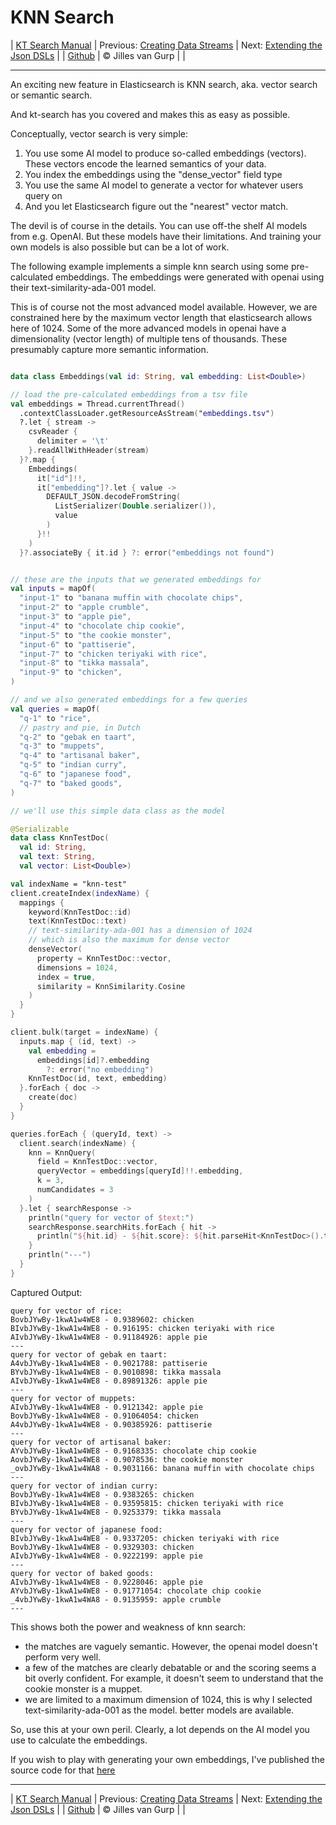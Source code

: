 # KNN Search 

| [KT Search Manual](README.md) | Previous: [Creating Data Streams](DataStreams.md) | Next: [Extending the Json DSLs](ExtendingTheDSL.md) |
| [Github](https://github.com/jillesvangurp/kt-search) | &copy; Jilles van Gurp |  |

---                

An exciting new feature in Elasticsearch is KNN search, aka. vector search or semantic search.

And kt-search has you covered and makes this as easy as possible.

Conceptually, vector search is very simple:

1. You use some AI model to produce so-called embeddings (vectors). 
These vectors encode the learned semantics of your data.
1. You index the embeddings using the "dense_vector" field type
1. You use the same AI model to generate a vector for whatever users query on
1. And you let Elasticsearch figure out the "nearest" vector match.

The devil is of course in the details. You can use off-the shelf AI models from e.g. OpenAI. But these 
models have their limitations. And training your own models is also possible but can be a lot of work.
        
The following example implements a simple knn search using some pre-calculated embeddings.
The embeddings were generated with openai using their text-similarity-ada-001 model.

This is of course not the most advanced model available. However, we are constrained here by the maximum vector length
that elasticsearch allows here of 1024. Some of the more advanced models in openai have a dimensionality 
(vector length) of multiple tens of thousands. These presumably capture more semantic information.

```kotlin

data class Embeddings(val id: String, val embedding: List<Double>)

// load the pre-calculated embeddings from a tsv file
val embeddings = Thread.currentThread()
  .contextClassLoader.getResourceAsStream("embeddings.tsv")
  ?.let { stream ->
    csvReader {
      delimiter = '\t'
    }.readAllWithHeader(stream)
  }?.map {
    Embeddings(
      it["id"]!!,
      it["embedding"]?.let { value ->
        DEFAULT_JSON.decodeFromString(
          ListSerializer(Double.serializer()),
          value
        )
      }!!
    )
  }?.associateBy { it.id } ?: error("embeddings not found")


// these are the inputs that we generated embeddings for
val inputs = mapOf(
  "input-1" to "banana muffin with chocolate chips",
  "input-2" to "apple crumble",
  "input-3" to "apple pie",
  "input-4" to "chocolate chip cookie",
  "input-5" to "the cookie monster",
  "input-6" to "pattiserie",
  "input-7" to "chicken teriyaki with rice",
  "input-8" to "tikka massala",
  "input-9" to "chicken",
)

// and we also generated embeddings for a few queries
val queries = mapOf(
  "q-1" to "rice",
  // pastry and pie, in Dutch
  "q-2" to "gebak en taart",
  "q-3" to "muppets",
  "q-4" to "artisanal baker",
  "q-5" to "indian curry",
  "q-6" to "japanese food",
  "q-7" to "baked goods",
)

// we'll use this simple data class as the model

@Serializable
data class KnnTestDoc(
  val id: String,
  val text: String,
  val vector: List<Double>)

val indexName = "knn-test"
client.createIndex(indexName) {
  mappings {
    keyword(KnnTestDoc::id)
    text(KnnTestDoc::text)
    // text-similarity-ada-001 has a dimension of 1024
    // which is also the maximum for dense vector
    denseVector(
      property = KnnTestDoc::vector,
      dimensions = 1024,
      index = true,
      similarity = KnnSimilarity.Cosine
    )
  }
}

client.bulk(target = indexName) {
  inputs.map { (id, text) ->
    val embedding =
      embeddings[id]?.embedding
        ?: error("no embedding")
    KnnTestDoc(id, text, embedding)
  }.forEach { doc ->
    create(doc)
  }
}

queries.forEach { (queryId, text) ->
  client.search(indexName) {
    knn = KnnQuery(
      field = KnnTestDoc::vector,
      queryVector = embeddings[queryId]!!.embedding,
      k = 3,
      numCandidates = 3
    )
  }.let { searchResponse ->
    println("query for vector of $text:")
    searchResponse.searchHits.forEach { hit ->
      println("${hit.id} - ${hit.score}: ${hit.parseHit<KnnTestDoc>().text}")
    }
    println("---")
  }
}
```

Captured Output:

```
query for vector of rice:
BovbJYwBy-1kwA1w4WE8 - 0.9389602: chicken
BIvbJYwBy-1kwA1w4WE8 - 0.916195: chicken teriyaki with rice
AIvbJYwBy-1kwA1w4WE8 - 0.91184926: apple pie
---
query for vector of gebak en taart:
A4vbJYwBy-1kwA1w4WE8 - 0.9021788: pattiserie
BYvbJYwBy-1kwA1w4WE8 - 0.9010898: tikka massala
AIvbJYwBy-1kwA1w4WE8 - 0.89891326: apple pie
---
query for vector of muppets:
AIvbJYwBy-1kwA1w4WE8 - 0.9121342: apple pie
BovbJYwBy-1kwA1w4WE8 - 0.91064054: chicken
A4vbJYwBy-1kwA1w4WE8 - 0.90385926: pattiserie
---
query for vector of artisanal baker:
AYvbJYwBy-1kwA1w4WE8 - 0.9168335: chocolate chip cookie
AovbJYwBy-1kwA1w4WE8 - 0.9078536: the cookie monster
_ovbJYwBy-1kwA1w4WA8 - 0.9031166: banana muffin with chocolate chips
---
query for vector of indian curry:
BovbJYwBy-1kwA1w4WE8 - 0.9383265: chicken
BIvbJYwBy-1kwA1w4WE8 - 0.93595815: chicken teriyaki with rice
BYvbJYwBy-1kwA1w4WE8 - 0.9253379: tikka massala
---
query for vector of japanese food:
BIvbJYwBy-1kwA1w4WE8 - 0.9337205: chicken teriyaki with rice
BovbJYwBy-1kwA1w4WE8 - 0.9329303: chicken
AIvbJYwBy-1kwA1w4WE8 - 0.9222199: apple pie
---
query for vector of baked goods:
AIvbJYwBy-1kwA1w4WE8 - 0.9228046: apple pie
AYvbJYwBy-1kwA1w4WE8 - 0.91771054: chocolate chip cookie
_4vbJYwBy-1kwA1w4WA8 - 0.9135959: apple crumble
---

```

This shows both the power and weakness of knn search:

- the matches are vaguely semantic. However, the openai model doesn't perform very well.
- a few of the matches are clearly debatable or and the scoring seems a bit overly confident. For example, 
it doesn't seem to understand that the cookie monster is a muppet. 
- we are limited to a maximum dimension of 1024, this is why I selected text-similarity-ada-001 as the model.
better models are available.

So, use this at your own peril. Clearly, a lot depends on the AI model you use to calculate the embeddings.

If you wish to play with generating your own embeddings, I've published the source code for that 
[here](https://github.com/jillesvangurp/openai-embeddings-processor)



---

| [KT Search Manual](README.md) | Previous: [Creating Data Streams](DataStreams.md) | Next: [Extending the Json DSLs](ExtendingTheDSL.md) |
| [Github](https://github.com/jillesvangurp/kt-search) | &copy; Jilles van Gurp |  |